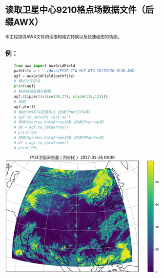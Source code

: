 # 读取卫星中心9210格点场数据文件（后缀AWX）
本工程提供AWX文件的读取和格式转换以及快速绘图的功能。

## 例：

```python
    from awx import AwxGridField
    pathfile = r'../data/FY2E_CTA_MLT_OTG_20170126_0130.AWX'
    agf = AwxGridField(pathfile)
    # 输出文件信息
    print(agf)
    # 使用经纬度裁剪数据
    agf.clipper((slice(30,27), slice(118,121)))
    # 绘图
    agf.plot()
    # 输出netCDF4压缩格式（依赖于netCDF4库）
    # agf.to_netcdf('test.nc')
    # 转换为xarray.DataArray对象（依赖于xarray库）
    # da = agf.to_dataarray()
    # print(da)
    # 转换为pandas.DataFrame对象（依赖于Pandas库）
    # df = agf.to_dataframe()
    # print(df)
```
![](doc/plot_example.png)